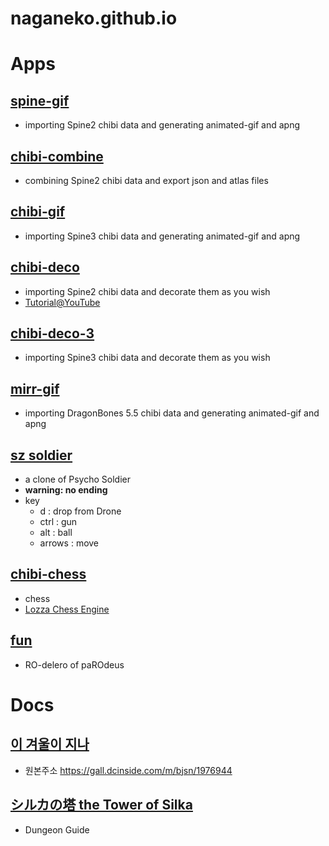 # naganeko.github.io

# Apps

## [spine-gif](https://naganeko.github.io/spine-gif)

- importing Spine2 chibi data and generating animated-gif and apng

## [chibi-combine](https://naganeko.github.io/chibi-combine/)

- combining Spine2 chibi data and export json and atlas files

## [chibi-gif](https://naganeko.github.io/chibi-gif)

- importing Spine3 chibi data and generating animated-gif and apng

## [chibi-deco](https://naganeko.github.io/chibi-deco)

- importing Spine2 chibi data and decorate them as you wish 
- [Tutorial@YouTube](https://youtu.be/Sc_bZ5j4NYI)

## [chibi-deco-3](https://naganeko.github.io/chibi-deco-3)

- importing Spine3 chibi data and decorate them as you wish 

## [mirr-gif](https://naganeko.github.io/mirr-gif)

- importing DragonBones 5.5 chibi data and generating animated-gif and apng

## [sz soldier](https://naganeko.github.io/sz_soldier/)

- a clone of Psycho Soldier
- **warning: no ending**
- key 
  * d : drop from Drone
  * ctrl : gun
  * alt : ball
  * arrows : move


## [chibi-chess](naganeko.github.io/gfl-chess/)

- chess
- [Lozza Chess Engine](https://github.com/op12no2/lozza)

## [fun](https://naganeko.github.io/fun/)

- RO-delero of paROdeus


# Docs
## [이 겨울이 지나](https://naganeko.github.io/winter-of-dolls/)

- 원본주소 https://gall.dcinside.com/m/bjsn/1976944 

## [シルカの塔 the Tower of Silka](https://naganeko.github.io/tower-of-silka/)

- Dungeon Guide
